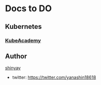 # Docs to DO

## Kubernetes
### [KubeAcademy](https://kube.academy)

## Author

[shinyay](https://github.com/shinyay)

- twitter: <https://twitter.com/yanashin18618>
